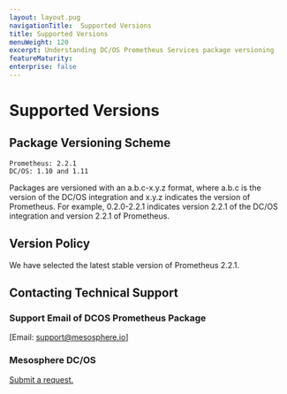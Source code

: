```yaml
---
layout: layout.pug
navigationTitle:  Supported Versions
title: Supported Versions
menuWeight: 120
excerpt: Understanding DC/OS Prometheus Services package versioning
featureMaturity:
enterprise: false
---
```


# Supported Versions

## Package Versioning Scheme

    Prometheus: 2.2.1
    DC/OS: 1.10 and 1.11

Packages are versioned with an a.b.c-x.y.z format, where a.b.c is the version of the DC/OS integration and x.y.z indicates the version of Prometheus.
For example, 0.2.0-2.2.1 indicates version 2.2.1 of the DC/OS integration and version 2.2.1 of Prometheus.

## Version Policy

We have selected the latest stable version of Prometheus 2.2.1.

## Contacting Technical Support

### Support Email of DCOS Prometheus Package

[Email: support@mesosphere.io]

### Mesosphere DC/OS

[Submit a request.](https://support.mesosphere.com/hc/en-us/requests/new)
